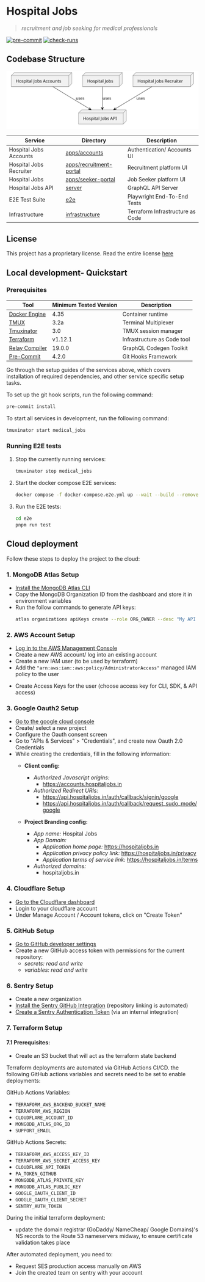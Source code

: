 # Hospital Jobs
> *recruitment and job seeking for medical professionals*

[![pre-commit](https://img.shields.io/badge/pre--commit-enabled-brightgreen?logo=pre-commit)](https://github.com/pre-commit/pre-commit)
[![check-runs](https://img.shields.io/github/check-runs/aryaniyaps/medical-job-board/main?logo=ticktick&logoColor=yellow)](https://github.com/aryaniyaps/medical-job-board/actions)

## Codebase Structure

![Service Flowchart](./.github/assets/service-flowchart.svg)

<!--
relevant UML code:

https://www.planttext.com?text=u-LoA2v9B2efpStXvShBJqbLK0eepIbE3SylobPmJ4xEByqhALPII2nM20Xtn501bS3K6PIQN5IQMP9Q15KHnCk5nVW0Jx0qa0P90orGqDMr0t4Lh1HAYrEBGM91MCGmX1nIyrB0FW00
-->

| Service                 | Directory                                         | Description                      |
|-------------------------|---------------------------------------------------|----------------------------------|
| Hospital Jobs Accounts  | [apps/accounts](./apps/accounts)                  | Authentication/ Accounts UI      |
| Hospital Jobs Recruiter | [apps/recruitment-portal](./apps/recruiter-portal)| Recruitment platform UI          |
| Hospital Jobs           | [apps/seeker-portal](./apps/seeker-portal)        | Job Seeker platform UI           |
| Hospital Jobs API       | [server](./server)                                | GraphQL API Server               |
| E2E Test Suite          | [e2e](./e2e)                                      | Playwright End-To-End Tests      |
| Infrastructure          | [infrastructure](./infrastructure)                | Terraform Infrastructure as Code |


## License
This project has a proprietary license. Read the entire license [here](./README.md)


## Local development- Quickstart

### Prerequisites
| Tool                                                           | Minimum Tested Version  | Description                 |
|----------------------------------------------------------------|-------------------------|-----------------------------|
| [Docker Engine](https://docs.docker.com/engine/)               | 4.35                    | Container runtime           |
| [TMUX](https://github.com/tmux/tmux)                           | 3.2a                    | Terminal Multiplexer        |
| [Tmuxinator](https://github.com/tmuxinator/tmuxinator)         | 3.0                     | TMUX session manager        |
| [Terraform](https://github.com/hashicorp/terraform)            | v1.12.1                 | Infrastructure as Code tool |
| [Relay Compiler](https://www.npmjs.com/package/relay-compiler) | 19.0.0                  | GraphQL Codegen Toolkit     |
| [Pre-Commit](https://pre-commit.com/)                          | 4.2.0                   | Git Hooks Framework         |

Go through the setup guides of the services above, which covers installation of required dependencies,
and other service specific setup tasks.

To set up the git hook scripts, run the following command:

```bash
pre-commit install
```

To start all services in development, run the following command:

```bash
tmuxinator start medical_jobs
```


### Running E2E tests
1. Stop the currently running services:
    ```bash
    tmuxinator stop medical_jobs
    ```
2. Start the docker compose E2E services:
    ```bash
    docker compose -f docker-compose.e2e.yml up --wait --build --remove-orphans -d
    ```

3. Run the E2E tests:
    ```bash
    cd e2e
    pnpm run test
    ```


## Cloud deployment

Follow these steps to deploy the project to the cloud:

### 1. MongoDB Atlas Setup
- [Install the MongoDB Atlas CLI](https://www.mongodb.com/docs/atlas/cli/current/install-atlas-cli/)
- Copy the MongoDB Organization ID from the dashboard and store it in environment variables
- Run the follow commands to generate API keys:
    ```bash
    atlas organizations apiKeys create --role ORG_OWNER --desc "My API Key" --orgId <ORG_ID> --output json
    ```

### 2. AWS Account Setup
- [Log in to the AWS Management Console](https://console.aws.amazon.com/)
- Create a new AWS account/ log into an existing account
- Create a new IAM user (to be used by terraform)
- Add the `"arn:aws:iam::aws:policy/AdministratorAccess"` managed IAM policy to the user

<!--
- Attach the following permissions (inline policy) to the IAM user:
```json
{
	"Version": "2012-10-17",
	"Statement": [
		{
			"Effect": "Allow",
			"Action": [
				"ecr:*",
				"logs:*",
				"acm:DeleteCertificate",
				"sts:GetCallerIdentity",
				"iam:ListInstanceProfilesForRole",
				"iam:CreateRole",
				"iam:GetRole",
				"iam:ListRolePolicies",
				"iam:ListAttachedRolePolicies",
				"iam:ListPolicyVersions",
				"iam:AttachRolePolicy",
				"iam:DeleteRole",
				"iam:PassRole",
				"iam:CreateUser",
				"iam:TagUser",
				"iam:CreatePolicyVersion",
				"iam:CreatePolicy",
				"iam:GetUser",
				"iam:DeleteUser",
				"iam:DeletePolicy",
				"iam:TagPolicy",
				"iam:ListGroupsForUser",
				"iam:ListAttachedUserPolicies",
				"iam:ListAccessKeys",
				"iam:CreateAccessKey",
				"iam:AttachUserPolicy",
				"iam:GetPolicy",
				"iam:GetPolicyVersion",
				"iam:PutRolePolicy",
				"iam:GetRolePolicy",
				"iam:DeleteRolePolicy",
				"iam:DetachUserPolicy",
				"iam:CreateServiceLinkedRole",
				"ses:*",
				"secretsmanager:*",
				"s3:*",
				"geo:CreatePlaceIndex",
				"geo:DeletePlaceIndex",
				"geo:DescribePlaceIndex",
				"acm:RequestCertificate",
				"acm:DescribeCertificate",
				"acm:ListTagsForCertificate",
				"lambda:*",
				"ec2:*",
				"route53:CreateHostedZone",
				"route53:GetHostedZone",
				"route53:ListTagsForResource",
				"route53:ListResourceRecordSets",
				"route53:ChangeResourceRecordSets",
				"route53:GetChange",
				"route53:DeleteHostedZone",
				"route53:ChangeTagsForResource",
				"apigateway:*",
				"cloudfront:UpdateDistribution"
			],
			"Resource": "*"
		}
	]
}
``` -->

- Create Access Keys for the user (choose  access key for CLI, SDK, & API access)

### 3. Google Oauth2 Setup
- [Go to the google cloud console](https://console.cloud.google.com/)
- Create/ select a new project
- Configure the Oauth consent screen
- Go to "APIs & Services" > "Credentials", and create new Oauth 2.0 Credentials
- While creating the credentials, fill in the following information:
	- **Client config:**
		- *Authorized Javascript origins:*
			- https://accounts.hospitaljobs.in
		- *Authorized Redirect URIs:*
			- https://api.hospitaljobs.in/auth/callback/signin/google
			- https://api.hospitaljobs.in/auth/callback/request_sudo_mode/google

	- **Project Branding config:**
		- *App name:* Hospital Jobs
		- *App Domain:*
			- *Application home page:* https://hospitaljobs.in
			- *Application privacy policy link:* https://hospitaljobs.in/privacy
			- *Application terms of service link:* https://hospitaljobs.in/terms
		- *Authorized domains:*
			- hospitaljobs.in

### 4. Cloudflare Setup
- [Go to the Cloudflare dashboard](https://dash.cloudflare.com/)
- Login to your cloudflare account
- Under Manage Account / Account tokens, click on "Create Token"

### 5. GitHub Setup
- [Go to GitHub developer settings](https://github.com/settings/tokens)
- Create a new GitHub access token with permissions for the current repository:
	- *secrets: read and write*
	- *variables: read and write*

### 6. Sentry Setup
- Create a new organization
- [Install the Sentry GitHub Integration](https://docs.sentry.io/organization/integrations/source-code-mgmt/github/#installing-github) (repository linking is automated)
- [Create a Sentry Authentication Token](https://docs.sentry.io/organization/integrations/integration-platform/internal-integration/#auth-tokens) (via an internal integration)

### 7. Terraform Setup

#### 7.1 Prerequisites:
- Create an S3 bucket that will act as the terraform state backend

Terraform deployments are automated via GitHub Actions CI/CD.
the following GitHub actions variables and secrets need to be set to enable deployments:

GitHub Actions Variables:
- `TERRAFORM_AWS_BACKEND_BUCKET_NAME`
- `TERRAFORM_AWS_REGION`
- `CLOUDFLARE_ACCOUNT_ID`
- `MONGODB_ATLAS_ORG_ID`
- `SUPPORT_EMAIL`

GitHub Actions Secrets:
- `TERRAFORM_AWS_ACCESS_KEY_ID`
- `TERRAFORM_AWS_SECRET_ACCESS_KEY`
- `CLOUDFLARE_API_TOKEN`
- `PA_TOKEN_GITHUB`
- `MONGODB_ATLAS_PRIVATE_KEY`
- `MONGODB_ATLAS_PUBLIC_KEY`
- `GOOGLE_OAUTH_CLIENT_ID`
- `GOOGLE_OAUTH_CLIENT_SECRET`
- `SENTRY_AUTH_TOKEN`



During the initial terraform deployment:
- update the domain registrar (GoDaddy/ NameCheap/ Google Domains)'s NS records to the Route 53 nameservers midway, to ensure certificate validation takes place

After automated deployment, you need to:
- Request SES production access manually on AWS
- Join the created team on sentry with your account
